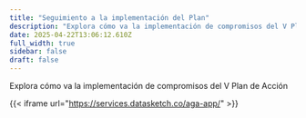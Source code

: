 ```yaml
---
title: "Seguimiento a la implementación del Plan"
description: "Explora cómo va la implementación de compromisos del V Plan de Acción"
date: 2025-04-22T13:06:12.610Z
full_width: true
sidebar: false
draft: false
---
```


Explora cómo va la implementación de compromisos del V Plan de Acción

{{< iframe url="https://services.datasketch.co/aga-app/" >}}

